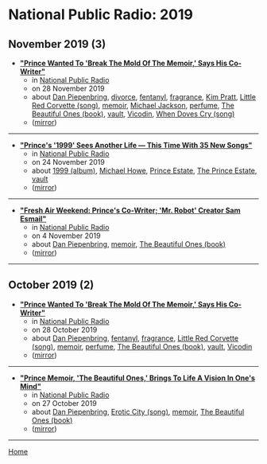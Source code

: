# National Public Radio: 2019

## November 2019 (3)

 - [**"Prince Wanted To 'Break The Mold Of The Memoir,' Says His Co-Writer"**](https://www.npr.org/2019/11/28/782929000/prince-wanted-to-break-the-mold-of-the-memoir-says-his-co-writer)
    - in [National Public Radio](../../../publications/k-o/national-public-radio/index.md)
    - on 28 November 2019
    - about [Dan Piepenbring](../../../topics/dan-piepenbring/index.md), [divorce](../../../topics/divorce/index.md), [fentanyl](../../../topics/fentanyl/index.md), [fragrance](../../../topics/fragrance/index.md), [Kim Pratt](../../../topics/kim-pratt/index.md), [Little Red Corvette (song)](../../../topics/song/little-red-corvette/index.md), [memoir](../../../topics/memoir/index.md), [Michael Jackson](../../../topics/michael-jackson/index.md), [perfume](../../../topics/perfume/index.md), [The Beautiful Ones (book)](../../../topics/book/the-beautiful-ones/index.md), [vault](../../../topics/vault/index.md), [Vicodin](../../../topics/vicodin/index.md), [When Doves Cry (song)](../../../topics/song/when-doves-cry/index.md)
    - ([mirror](https://web.archive.org/web/*/https://www.npr.org/2019/11/28/782929000/prince-wanted-to-break-the-mold-of-the-memoir-says-his-co-writer))

----

 - [**"Prince's '1999' Sees Another Life — This Time With 35 New Songs"**](https://www.npr.org/2019/11/24/782469032/prince-archivist-to-re-release-1999)
    - in [National Public Radio](../../../publications/k-o/national-public-radio/index.md)
    - on 24 November 2019
    - about [1999 (album)](../../../topics/album/1999/index.md), [Michael Howe](../../../topics/michael-howe/index.md), [Prince Estate](../../../topics/prince-estate/index.md), [The Prince Estate](../../../topics/the-prince-estate/index.md), [vault](../../../topics/vault/index.md)
    - ([mirror](https://web.archive.org/web/*/https://www.npr.org/2019/11/24/782469032/prince-archivist-to-re-release-1999))

----

 - [**"Fresh Air Weekend: Prince's Co-Writer; 'Mr. Robot' Creator Sam Esmail"**](https://www.npr.org/2019/11/02/775377534/fresh-air-weekend-princes-co-writer-mr-robot-creator-sam-esmail)
    - in [National Public Radio](../../../publications/k-o/national-public-radio/index.md)
    - on 4 November 2019
    - about [Dan Piepenbring](../../../topics/dan-piepenbring/index.md), [memoir](../../../topics/memoir/index.md), [The Beautiful Ones (book)](../../../topics/book/the-beautiful-ones/index.md)
    - ([mirror](https://web.archive.org/web/*/https://www.npr.org/2019/11/02/775377534/fresh-air-weekend-princes-co-writer-mr-robot-creator-sam-esmail))

----

## October 2019 (2)

 - [**"Prince Wanted To 'Break The Mold Of The Memoir,' Says His Co-Writer"**](https://www.npr.org/2019/10/28/773398141/prince-wanted-to-break-the-mold-of-the-memoir-says-his-co-writer)
    - in [National Public Radio](../../../publications/k-o/national-public-radio/index.md)
    - on 28 October 2019
    - about [Dan Piepenbring](../../../topics/dan-piepenbring/index.md), [fentanyl](../../../topics/fentanyl/index.md), [fragrance](../../../topics/fragrance/index.md), [Little Red Corvette (song)](../../../topics/song/little-red-corvette/index.md), [memoir](../../../topics/memoir/index.md), [perfume](../../../topics/perfume/index.md), [The Beautiful Ones (book)](../../../topics/book/the-beautiful-ones/index.md), [vault](../../../topics/vault/index.md), [Vicodin](../../../topics/vicodin/index.md)
    - ([mirror](https://web.archive.org/web/*/https://www.npr.org/2019/10/28/773398141/prince-wanted-to-break-the-mold-of-the-memoir-says-his-co-writer))

----

 - [**"Prince Memoir, 'The Beautiful Ones,' Brings To Life A Vision In One's Mind"**](https://www.npr.org/2019/10/27/771446639/prince-memoir-the-beautiful-ones-brings-to-life-a-vision-in-one-s-mind)
    - in [National Public Radio](../../../publications/k-o/national-public-radio/index.md)
    - on 27 October 2019
    - about [Dan Piepenbring](../../../topics/dan-piepenbring/index.md), [Erotic City (song)](../../../topics/song/erotic-city/index.md), [memoir](../../../topics/memoir/index.md), [The Beautiful Ones (book)](../../../topics/book/the-beautiful-ones/index.md)
    - ([mirror](https://web.archive.org/web/*/https://www.npr.org/2019/10/27/771446639/prince-memoir-the-beautiful-ones-brings-to-life-a-vision-in-one-s-mind))

----

[Home](../index.md)
